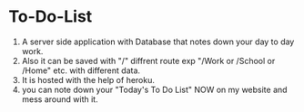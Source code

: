 # To-Do-List
1) A server side application with Database that notes down your day to day work.
2) Also it can be saved with "/" diffrent route exp "/Work or /School or /Home" etc. with different data.
3) It is hosted with the help of heroku.
4) you can note down your "Today's To Do List"  NOW on my website and mess around with it.

